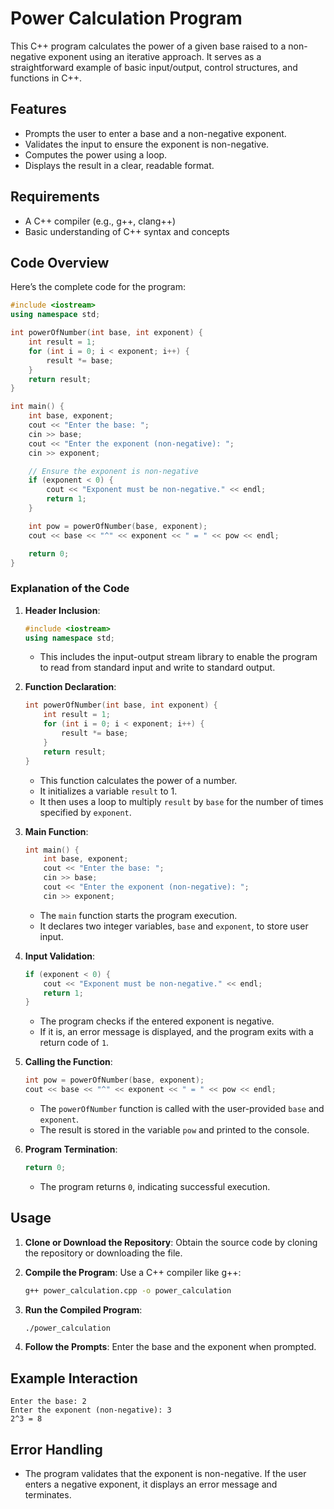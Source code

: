 # Power Calculation Program

This C++ program calculates the power of a given base raised to a non-negative exponent using an iterative approach. It serves as a straightforward example of basic input/output, control structures, and functions in C++.

## Features

- Prompts the user to enter a base and a non-negative exponent.
- Validates the input to ensure the exponent is non-negative.
- Computes the power using a loop.
- Displays the result in a clear, readable format.

## Requirements

- A C++ compiler (e.g., g++, clang++)
- Basic understanding of C++ syntax and concepts

## Code Overview

Here’s the complete code for the program:

```cpp
#include <iostream>
using namespace std;

int powerOfNumber(int base, int exponent) {
    int result = 1;
    for (int i = 0; i < exponent; i++) {
        result *= base;
    }
    return result;
}

int main() {
    int base, exponent;
    cout << "Enter the base: ";
    cin >> base;
    cout << "Enter the exponent (non-negative): ";
    cin >> exponent;

    // Ensure the exponent is non-negative
    if (exponent < 0) {
        cout << "Exponent must be non-negative." << endl;
        return 1;
    }

    int pow = powerOfNumber(base, exponent);
    cout << base << "^" << exponent << " = " << pow << endl;

    return 0;
}
```

### Explanation of the Code

1. **Header Inclusion**:
   ```cpp
   #include <iostream>
   using namespace std;
   ```
   - This includes the input-output stream library to enable the program to read from standard input and write to standard output.

2. **Function Declaration**:
   ```cpp
   int powerOfNumber(int base, int exponent) {
       int result = 1;
       for (int i = 0; i < exponent; i++) {
           result *= base;
       }
       return result;
   }
   ```
   - This function calculates the power of a number.
   - It initializes a variable `result` to 1.
   - It then uses a loop to multiply `result` by `base` for the number of times specified by `exponent`.

3. **Main Function**:
   ```cpp
   int main() {
       int base, exponent;
       cout << "Enter the base: ";
       cin >> base;
       cout << "Enter the exponent (non-negative): ";
       cin >> exponent;
   ```
   - The `main` function starts the program execution.
   - It declares two integer variables, `base` and `exponent`, to store user input.

4. **Input Validation**:
   ```cpp
   if (exponent < 0) {
       cout << "Exponent must be non-negative." << endl;
       return 1;
   }
   ```
   - The program checks if the entered exponent is negative.
   - If it is, an error message is displayed, and the program exits with a return code of `1`.

5. **Calling the Function**:
   ```cpp
   int pow = powerOfNumber(base, exponent);
   cout << base << "^" << exponent << " = " << pow << endl;
   ```
   - The `powerOfNumber` function is called with the user-provided `base` and `exponent`.
   - The result is stored in the variable `pow` and printed to the console.

6. **Program Termination**:
   ```cpp
   return 0;
   ```
   - The program returns `0`, indicating successful execution.

## Usage

1. **Clone or Download the Repository**: Obtain the source code by cloning the repository or downloading the file.
   
2. **Compile the Program**: Use a C++ compiler like g++:
   ```bash
   g++ power_calculation.cpp -o power_calculation
   ```

3. **Run the Compiled Program**:
   ```bash
   ./power_calculation
   ```

4. **Follow the Prompts**: Enter the base and the exponent when prompted.

## Example Interaction

```
Enter the base: 2
Enter the exponent (non-negative): 3
2^3 = 8
```

## Error Handling

- The program validates that the exponent is non-negative. If the user enters a negative exponent, it displays an error message and terminates.

